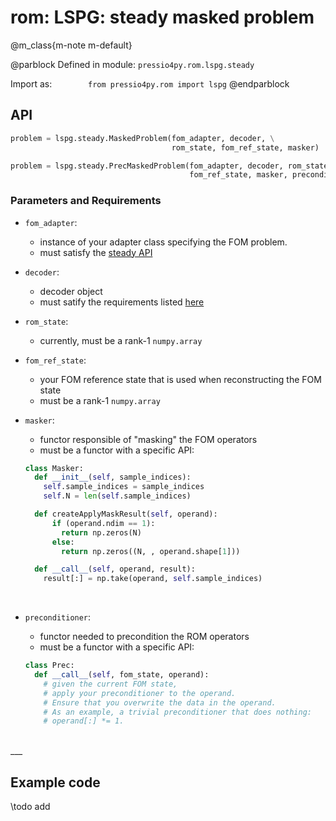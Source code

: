 
# rom: LSPG: steady masked problem

@m_class{m-note m-default}

@parblock
Defined in module: `pressio4py.rom.lspg.steady`

Import as: &emsp; &emsp; &emsp; `from pressio4py.rom import lspg`
@endparblock


## API

```py
problem = lspg.steady.MaskedProblem(fom_adapter, decoder, \
						            rom_state, fom_ref_state, masker)

problem = lspg.steady.PrecMaskedProblem(fom_adapter, decoder, rom_state,
								        fom_ref_state, masker, preconditioner)
```

### Parameters and Requirements

- `fom_adapter`:
  - instance of your adapter class specifying the FOM problem. <br/>
  - must satisfy the [steady API](./md_pages_components_rom_fom_apis.html)

- `decoder`:
  - decoder object
  - must satify the requirements listed [here](md_pages_components_rom_decoder.html)

- `rom_state`:
  - currently, must be a rank-1 `numpy.array`

- `fom_ref_state`:
  - your FOM reference state that is used when reconstructing the FOM state
  - must be a rank-1 `numpy.array`

- `masker`:
  - functor responsible of "masking" the FOM operators
  - must be a functor with a specific API:
  ```py
  class Masker:
	def __init__(self, sample_indices):
	  self.sample_indices = sample_indices
	  self.N = len(self.sample_indices)

	def createApplyMaskResult(self, operand):
		if (operand.ndim == 1):
		  return np.zeros(N)
		else:
		  return np.zeros((N, , operand.shape[1]))

	def __call__(self, operand, result):
	  result[:] = np.take(operand, self.sample_indices)
  ```
  &nbsp;

- `preconditioner`:
  - functor needed to precondition the ROM operators
  - must be a functor with a specific API:
  ```py
  class Prec:
	def __call__(self, fom_state, operand):
	  # given the current FOM state,
	  # apply your preconditioner to the operand.
	  # Ensure that you overwrite the data in the operand.
	  # As an example, a trivial preconditioner that does nothing:
	  # operand[:] *= 1.
  ```


<br/>
___
<br/>


## Example code

\todo add
